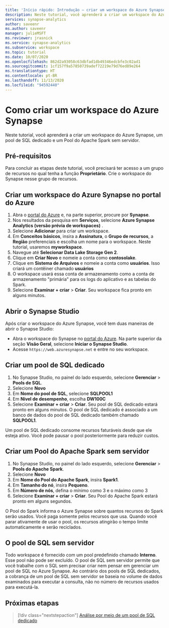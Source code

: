 ```yaml
---
title: 'Início rápido: Introdução – criar um workspace do Azure Synapse'
description: Neste tutorial, você aprenderá a criar um workspace do Azure Synapse, um pool de SQL dedicado e um Pool do Apache Spark sem servidor.
services: synapse-analytics
author: saveenr
ms.author: saveenr
manager: julieMSFT
ms.reviewer: jrasnick
ms.service: synapse-analytics
ms.subservice: workspace
ms.topic: tutorial
ms.date: 10/07/2020
ms.openlocfilehash: 862d2a93058c63dbfad1db49346edcbfe3c02ad1
ms.sourcegitcommit: 1cf157f9a57850739adef72219e79d76ed89e264
ms.translationtype: HT
ms.contentlocale: pt-BR
ms.lasthandoff: 11/13/2020
ms.locfileid: "94592440"
---
```

# <a name="creating-a-synapse-workspace"></a>Como criar um workspace do Azure Synapse

Neste tutorial, você aprenderá a criar um workspace do Azure Synapse, um pool de SQL dedicado e um Pool do Apache Spark sem servidor. 

## <a name="prerequisites"></a>Pré-requisitos

Para concluir as etapas deste tutorial, você precisará ter acesso a um grupo de recursos no qual tenha a função **Proprietário**. Crie o workspace do Synapse nesse grupo de recursos.

## <a name="create-a-synapse-workspace-in-the-azure-portal"></a>Criar um workspace do Azure Synapse no portal do Azure

1. Abra o [portal do Azure](https://portal.azure.com) e, na parte superior, procure por **Synapse**.
1. Nos resultados da pesquisa em **Serviços**, selecione **Azure Synapse Analytics (versão prévia de workspaces)** .
1. Selecione **Adicionar** para criar um workspace.
1. Em **Conceitos básicos**, insira a **Assinatura**, o **Grupo de recursos**, a **Região** preferenciais e escolha um nome para o workspace. Neste tutorial, usaremos **myworkspace**.
1. Navegue até **Selecionar Data Lake Storage Gen 2**. 
1. Clique em **Criar Novo** e nomeie a conta como **contosolake**.
1. Clique em **Sistema de Arquivos** e nomeie a conta como **usuários**. Isso criará um contêiner chamado **usuários**
1. O workspace usará essa conta de armazenamento como a conta de armazenamento "primária" para os logs do aplicativo e as tabelas do Spark.
1. Selecione **Examinar + criar** > **Criar**. Seu workspace fica pronto em alguns minutos.

## <a name="open-synapse-studio"></a>Abrir o Synapse Studio

Após criar o workspace do Azure Synapse, você tem duas maneiras de abrir o Synapse Studio:

* Abra o workspace do Synapse no [portal do Azure](https://portal.azure.com). Na parte superior da seção **Visão Geral**, selecione **Iniciar o Synapse Studio**.
* Acesse `https://web.azuresynapse.net` e entre no seu workspace.

## <a name="create-a-dedicated-sql-pool"></a>Criar um pool de SQL dedicado

1. No Synapse Studio, no painel do lado esquerdo, selecione **Gerenciar** > **Pools de SQL**.
1. Selecione **Novo**
1. Em **Nome do pool de SQL**, selecione **SQLPOOL1**
1. Em **Nível de desempenho**, escolha **DW100C**
1. Selecione **Examinar + criar** > **Criar**. Seu pool de SQL dedicado estará pronto em alguns minutos. O pool de SQL dedicado é associado a um banco de dados do pool de SQL dedicado também chamado **SQLPOOL1**.

Um pool de SQL dedicado consome recursos faturáveis desde que ele esteja ativo. Você pode pausar o pool posteriormente para reduzir custos.

## <a name="create-a-serverless-apache-spark-pool"></a>Criar um Pool do Apache Spark sem servidor

1. No Synapse Studio, no painel do lado esquerdo, selecione **Gerenciar** > **Pools do Apache Spark**.
1. Selecione **Novo** 
1. Em **Nome do Pool do Apache Spark**, insira **Spark1**.
1. Em **Tamanho do nó**, insira **Pequeno**.
1. Em **Número de nós**, defina o mínimo como 3 e o máximo como 3
1. Selecione **Examinar + criar** > **Criar**. Seu Pool do Apache Spark estará pronto em alguns segundos.

O Pool do Spark informa o Azure Synapse sobre quantos recursos do Spark serão usados. Você paga somente pelos recursos que usa. Quando você parar ativamente de usar o pool, os recursos atingirão o tempo limite automaticamente e serão reciclados.

## <a name="the-serverless-sql-pool"></a>O pool de SQL sem servidor

Todo workspace é fornecido com um pool predefinido chamado **Interno**. Esse pool não pode ser excluído. O pool de SQL sem servidor permite que você trabalhe com o SQL sem precisar criar nem pensar em gerenciar um pool de SQL no Azure Synapse. Ao contrário dos pools de SQL dedicados, a cobrança de um pool de SQL sem servidor se baseia no volume de dados examinados para executar a consulta, não no número de recursos usados para executá-la.

## <a name="next-steps"></a>Próximas etapas

> [!div class="nextstepaction"]
> [Análise por meio de um pool de SQL dedicado](get-started-analyze-sql-pool.md)
